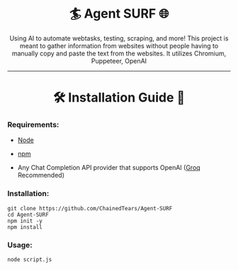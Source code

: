 <h1 align="center">🏄 Agent SURF 🌐</h1>
<p align="center">Using AI to automate webtasks, testing, scraping, and more! This project is meant to gather information from websites without people having to manually copy and paste the text from the websites. It utilizes Chromium, Puppeteer, OpenAI</p> <!-- Expand on this -->
<hr>
<h1 align="center">🛠️ Installation Guide 📖</h1>
<h3>Requirements:</h2>
<ul>
  <li><p><a href="https://nodejs.org/en">Node</a></p></li>
  <li><p><a href="https://www.npmjs.com/">npm</a></p></li>
  <li><p>Any Chat Completion API provider that supports OpenAI (<a href="https://console.groq.com/keys">Groq</a> Recommended)</p></li>
</ul>
<h3>Installation:</h3>
<pre><code>git clone https://github.com/ChainedTears/Agent-SURF
cd Agent-SURF
npm init -y
npm install
</code></pre>
<h3>Usage:</h3>
<pre><code>node script.js</code></pre>
